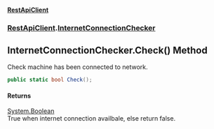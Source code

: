 #### [RestApiClient](./index.md 'index')
### [RestApiClient](./RestApiClient.md 'RestApiClient').[InternetConnectionChecker](./RestApiClient-InternetConnectionChecker.md 'RestApiClient.InternetConnectionChecker')
## InternetConnectionChecker.Check() Method
Check machine has been connected to network.  
```csharp
public static bool Check();
```
#### Returns
[System.Boolean](https://docs.microsoft.com/en-us/dotnet/api/System.Boolean 'System.Boolean')  
True when internet connection availbale, else return false.  
